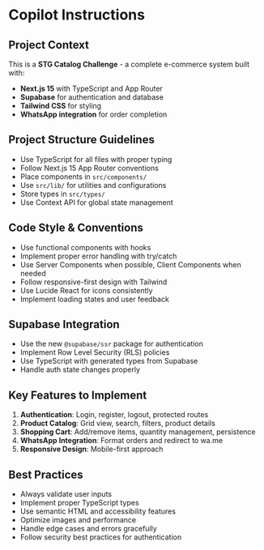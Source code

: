 # Copilot Instructions

<!-- Use this file to provide workspace-specific custom instructions to Copilot. For more details, visit https://code.visualstudio.com/docs/copilot/copilot-customization#_use-a-githubcopilotinstructionsmd-file -->

## Project Context

This is a **STG Catalog Challenge** - a complete e-commerce system built with:

- **Next.js 15** with TypeScript and App Router
- **Supabase** for authentication and database
- **Tailwind CSS** for styling
- **WhatsApp integration** for order completion

## Project Structure Guidelines

- Use TypeScript for all files with proper typing
- Follow Next.js 15 App Router conventions
- Place components in `src/components/`
- Use `src/lib/` for utilities and configurations
- Store types in `src/types/`
- Use Context API for global state management

## Code Style & Conventions

- Use functional components with hooks
- Implement proper error handling with try/catch
- Use Server Components when possible, Client Components when needed
- Follow responsive-first design with Tailwind
- Use Lucide React for icons consistently
- Implement loading states and user feedback

## Supabase Integration

- Use the new `@supabase/ssr` package for authentication
- Implement Row Level Security (RLS) policies
- Use TypeScript with generated types from Supabase
- Handle auth state changes properly

## Key Features to Implement

1. **Authentication**: Login, register, logout, protected routes
2. **Product Catalog**: Grid view, search, filters, product details
3. **Shopping Cart**: Add/remove items, quantity management, persistence
4. **WhatsApp Integration**: Format orders and redirect to wa.me
5. **Responsive Design**: Mobile-first approach

## Best Practices

- Always validate user inputs
- Implement proper TypeScript types
- Use semantic HTML and accessibility features
- Optimize images and performance
- Handle edge cases and errors gracefully
- Follow security best practices for authentication
